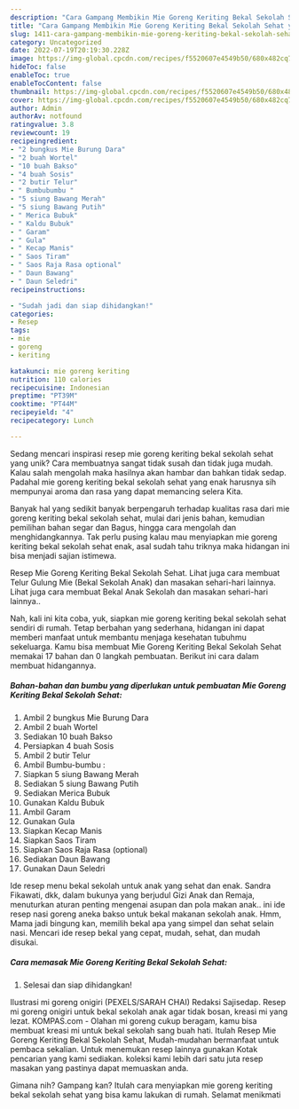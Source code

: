 ```yaml
---
description: "Cara Gampang Membikin Mie Goreng Keriting Bekal Sekolah Sehat yang Enak"
title: "Cara Gampang Membikin Mie Goreng Keriting Bekal Sekolah Sehat yang Enak"
slug: 1411-cara-gampang-membikin-mie-goreng-keriting-bekal-sekolah-sehat-yang-enak
category: Uncategorized
date: 2022-07-19T20:19:30.228Z
image: https://img-global.cpcdn.com/recipes/f5520607e4549b50/680x482cq70/mie-goreng-keriting-bekal-sekolah-sehat-foto-resep-utama.jpg
hideToc: false
enableToc: true
enableTocContent: false
thumbnail: https://img-global.cpcdn.com/recipes/f5520607e4549b50/680x482cq70/mie-goreng-keriting-bekal-sekolah-sehat-foto-resep-utama.jpg
cover: https://img-global.cpcdn.com/recipes/f5520607e4549b50/680x482cq70/mie-goreng-keriting-bekal-sekolah-sehat-foto-resep-utama.jpg
author: Admin
authorAv: notfound
ratingvalue: 3.8
reviewcount: 19
recipeingredient:
- "2 bungkus Mie Burung Dara"
- "2 buah Wortel"
- "10 buah Bakso"
- "4 buah Sosis"
- "2 butir Telur"
- " Bumbubumbu "
- "5 siung Bawang Merah"
- "5 siung Bawang Putih"
- " Merica Bubuk"
- " Kaldu Bubuk"
- " Garam"
- " Gula"
- " Kecap Manis"
- " Saos Tiram"
- " Saos Raja Rasa optional"
- " Daun Bawang"
- " Daun Seledri"
recipeinstructions:

- "Sudah jadi dan siap dihidangkan!"
categories:
- Resep
tags:
- mie
- goreng
- keriting

katakunci: mie goreng keriting 
nutrition: 110 calories
recipecuisine: Indonesian
preptime: "PT39M"
cooktime: "PT44M"
recipeyield: "4"
recipecategory: Lunch

---
```





Sedang mencari inspirasi resep mie goreng keriting bekal sekolah sehat yang unik? Cara membuatnya sangat tidak susah dan tidak juga mudah. Kalau salah mengolah maka hasilnya akan hambar dan bahkan tidak sedap. Padahal mie goreng keriting bekal sekolah sehat yang enak harusnya sih mempunyai aroma dan rasa yang dapat memancing selera Kita.





Banyak hal yang sedikit banyak berpengaruh terhadap kualitas rasa dari mie goreng keriting bekal sekolah sehat, mulai dari jenis bahan, kemudian pemilihan bahan segar dan Bagus, hingga cara mengolah dan menghidangkannya. Tak perlu pusing kalau mau menyiapkan mie goreng keriting bekal sekolah sehat enak,      asal sudah tahu triknya maka hidangan ini bisa menjadi sajian istimewa.














Resep Mie Goreng Keriting Bekal Sekolah Sehat. Lihat juga cara membuat Telur Gulung Mie (Bekal Sekolah Anak) dan masakan sehari-hari lainnya. Lihat juga cara membuat Bekal Anak Sekolah dan masakan sehari-hari lainnya..






Nah, kali ini kita coba, yuk, siapkan mie goreng keriting bekal sekolah sehat sendiri di rumah. Tetap berbahan yang sederhana, hidangan ini dapat memberi manfaat untuk membantu menjaga kesehatan tubuhmu sekeluarga. Kamu bisa membuat Mie Goreng Keriting Bekal Sekolah Sehat memakai 17 bahan dan 0 langkah pembuatan. Berikut ini cara dalam membuat hidangannya.

<!--inarticleads1-->

##### Bahan-bahan dan bumbu yang diperlukan untuk pembuatan Mie Goreng Keriting Bekal Sekolah Sehat:

1. Ambil 2 bungkus Mie Burung Dara
1. Ambil 2 buah Wortel
1. Sediakan 10 buah Bakso
1. Persiapkan 4 buah Sosis
1. Ambil 2 butir Telur
1. Ambil  Bumbu-bumbu :
1. Siapkan 5 siung Bawang Merah
1. Sediakan 5 siung Bawang Putih
1. Sediakan  Merica Bubuk
1. Gunakan  Kaldu Bubuk
1. Ambil  Garam
1. Gunakan  Gula
1. Siapkan  Kecap Manis
1. Siapkan  Saos Tiram
1. Siapkan  Saos Raja Rasa (optional)
1. Sediakan  Daun Bawang
1. Gunakan  Daun Seledri


Ide resep menu bekal sekolah untuk anak yang sehat dan enak. Sandra Fikawati, dkk, dalam bukunya yang berjudul Gizi Anak dan Remaja, menuturkan aturan penting mengenai asupan dan pola makan anak.. ini ide resep nasi goreng aneka bakso untuk bekal makanan sekolah anak. Hmm, Mama jadi bingung kan, memilih bekal apa yang simpel dan sehat selain nasi. Mencari ide resep bekal yang cepat, mudah, sehat, dan mudah disukai. 

<!--inarticleads2-->

##### Cara memasak Mie Goreng Keriting Bekal Sekolah Sehat:


1. Selesai dan siap dihidangkan!

Ilustrasi mi goreng onigiri (PEXELS/SARAH CHAI) Redaksi Sajisedap. Resep mi goreng onigiri untuk bekal sekolah anak agar tidak bosan, kreasi mi yang lezat. KOMPAS.com - Olahan mi goreng cukup beragam, kamu bisa membuat kreasi mi untuk bekal sekolah sang buah hati. Itulah Resep Mie Goreng Keriting Bekal Sekolah Sehat, Mudah-mudahan bermanfaat untuk pembaca sekalian. Untuk menemukan resep lainnya gunakan Kotak pencarian yang kami sediakan. koleksi kami lebih dari satu juta resep masakan yang pastinya dapat memuaskan anda. 

Gimana nih? Gampang kan? Itulah cara menyiapkan mie goreng keriting bekal sekolah sehat yang bisa kamu lakukan di rumah. Selamat menikmati
